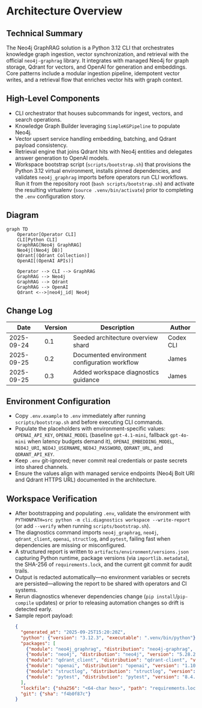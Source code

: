 # Architecture Overview

## Technical Summary
The Neo4j GraphRAG solution is a Python 3.12 CLI that orchestrates knowledge graph ingestion, vector synchronization, and retrieval with the official `neo4j-graphrag` library. It integrates with managed Neo4j for graph storage, Qdrant for vectors, and OpenAI for generation and embeddings. Core patterns include a modular ingestion pipeline, idempotent vector writes, and a retrieval flow that enriches vector hits with graph context.

## High-Level Components
- CLI orchestrator that houses subcommands for ingest, vectors, and search operations.
- Knowledge Graph Builder leveraging `SimpleKGPipeline` to populate Neo4j.
- Vector upsert service handling embedding, batching, and Qdrant payload consistency.
- Retrieval engine that joins Qdrant hits with Neo4j entities and delegates answer generation to OpenAI models.
- Workspace bootstrap script (`scripts/bootstrap.sh`) that provisions the Python 3.12 virtual environment, installs pinned dependencies, and validates `neo4j_graphrag` imports before operators run CLI workflows. Run it from the repository root (`bash scripts/bootstrap.sh`) and activate the resulting virtualenv (`source .venv/bin/activate`) prior to completing the `.env` configuration story.

## Diagram
```mermaid
graph TD
    Operator[Operator CLI]
    CLI[Python CLI]
    GraphRAG[Neo4j GraphRAG]
    Neo4j[(Neo4j DB)]
    Qdrant[(Qdrant Collection)]
    OpenAI[(OpenAI APIs)]

    Operator --> CLI --> GraphRAG
    GraphRAG --> Neo4j
    GraphRAG --> Qdrant
    GraphRAG --> OpenAI
    Qdrant <-->|neo4j_id| Neo4j
```

## Change Log
| Date       | Version | Description                               | Author    |
|------------|---------|-------------------------------------------|-----------|
| 2025-09-24 | 0.1     | Seeded architecture overview shard        | Codex CLI |
| 2025-09-25 | 0.2     | Documented environment configuration workflow | James      |
| 2025-09-25 | 0.3     | Added workspace diagnostics guidance       | James      |

## Environment Configuration
- Copy `.env.example` to `.env` immediately after running `scripts/bootstrap.sh` and before executing CLI commands.
- Populate the placeholders with environment-specific values: `OPENAI_API_KEY`, `OPENAI_MODEL` (baseline `gpt-4.1-mini`, fallback `gpt-4o-mini` when latency budgets demand it), `OPENAI_EMBEDDING_MODEL`, `NEO4J_URI`, `NEO4J_USERNAME`, `NEO4J_PASSWORD`, `QDRANT_URL`, and `QDRANT_API_KEY`.
- Keep `.env` git-ignored; never commit real credentials or paste secrets into shared channels.
- Ensure the values align with managed service endpoints (Neo4j Bolt URI and Qdrant HTTPS URL) documented in the architecture.

## Workspace Verification
- After bootstrapping and populating `.env`, validate the environment with `PYTHONPATH=src python -m cli.diagnostics workspace --write-report` (or add `--verify` when running `scripts/bootstrap.sh`).
- The diagnostics command imports `neo4j_graphrag`, `neo4j`, `qdrant_client`, `openai`, `structlog`, and `pytest`, failing fast when dependencies are missing or misconfigured.
- A structured report is written to `artifacts/environment/versions.json` capturing Python runtime, package versions (via `importlib.metadata`), the SHA-256 of `requirements.lock`, and the current git commit for audit trails.
- Output is redacted automatically—no environment variables or secrets are persisted—allowing the report to be shared with operators and CI systems.
- Rerun diagnostics whenever dependencies change (`pip install`/`pip-compile` updates) or prior to releasing automation changes so drift is detected early.
- Sample report payload:
  ```json
  {
    "generated_at": "2025-09-25T15:20:20Z",
    "python": {"version": "3.12.3", "executable": ".venv/bin/python"},
    "packages": [
      {"module": "neo4j_graphrag", "distribution": "neo4j-graphrag", "version": "1.10.0"},
      {"module": "neo4j", "distribution": "neo4j", "version": "5.28.2"},
      {"module": "qdrant_client", "distribution": "qdrant-client", "version": "1.15.1"},
      {"module": "openai", "distribution": "openai", "version": "1.109.1"},
      {"module": "structlog", "distribution": "structlog", "version": "24.4.0"},
      {"module": "pytest", "distribution": "pytest", "version": "8.4.2"}
    ],
    "lockfile": {"sha256": "<64-char hex>", "path": "requirements.lock", "exists": true},
    "git": {"sha": "f4b0f87c"}
  }
  ```
